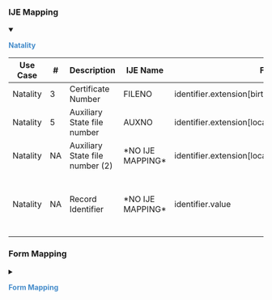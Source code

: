 
### IJE Mapping

<style>
 .context-menu {cursor: context-menu; color: #438bca;}
 .context-menu:hover {opacity: 0.5;}
</style>
<details open>

<summary>

<strong class='context-menu' > Natality </strong>

</summary>
<table class='grid'>
<thead>
  <tr>
    <th style='text-align: center'><strong>Use Case</strong></th>
    <th><strong>#</strong></th>
    <th><strong>Description</strong></th>
    <th><strong>IJE Name</strong></th>
    <th><strong>Field</strong></th>
    <th><strong>Type</strong></th>
    <th><strong>Value Set/Comments</strong></th>
  </tr>
</thead>
<tbody>
<tr>
  <td style='text-align: center'>Natality</td>
  <td>3</td>
  <td>Certificate Number</td>
  <td>FILENO</td>
  <td>identifier.extension[birthCertificateNumber].value</td>
  <td>string(6)</td>
  <td></td>
</tr>
<tr>
  <td style='text-align: center'>Natality</td>
  <td>5</td>
  <td>Auxiliary State file number</td>
  <td>AUXNO</td>
  <td>identifier.extension[localFileNumber1].value</td>
  <td>string(12)</td>
  <td></td>
</tr>
<tr>
  <td style='text-align: center'>Natality</td>
  <td>NA</td>
  <td>Auxiliary State file number (2)</td>
  <td>*NO IJE MAPPING*</td>
  <td>identifier.extension[localFileNumber2].value</td>
  <td>string(12)</td>
  <td></td>
</tr>
<tr>
  <td style='text-align: center'>Natality</td>
  <td>NA</td>
  <td>Record Identifier</td>
  <td>*NO IJE MAPPING*</td>
  <td>identifier.value</td>
  <td>string(12)</td>
  <td>YYYYJJNNNNNN,  YYYY = year, JJ = jurisdiction,  and NNNNNN = certificate number</td>
</tr>

</tbody>
</table>

</details>
<p></p>

### Form Mapping
<details>

<summary>

<strong class='context-menu' >Form Mapping</strong>

</summary>
<table class='grid'>
<thead>
  <tr>
    <th style='text-align: center'><strong>Item #</strong></th>
    <th><strong>Form Field</strong></th>
    <th><strong>FHIR Profile Field</strong></th>
    <th><strong>Reference</strong></th>
  </tr>
</thead>
<tbody>
<tr>
  <td style='text-align: center'>-</td>
  <td>Local File No</td>
  <td>identifier.extension[localFileNumber1].value</td>
  <td><a href='https://www.cdc.gov/nchs/data/dvs/birth11-03final-ACC.pdf'> Certificate of Live Birth</a></td>
</tr>
<tr>
  <td style='text-align: center'>-</td>
  <td>Birth Number</td>
  <td>identifier.extension[birthCertificateNumber].value</td>
  <td><a href='https://www.cdc.gov/nchs/data/dvs/birth11-03final-ACC.pdf'> Certificate of Live Birth</a></td>
</tr>
</tbody>
</table>

</details>
<p></p>
